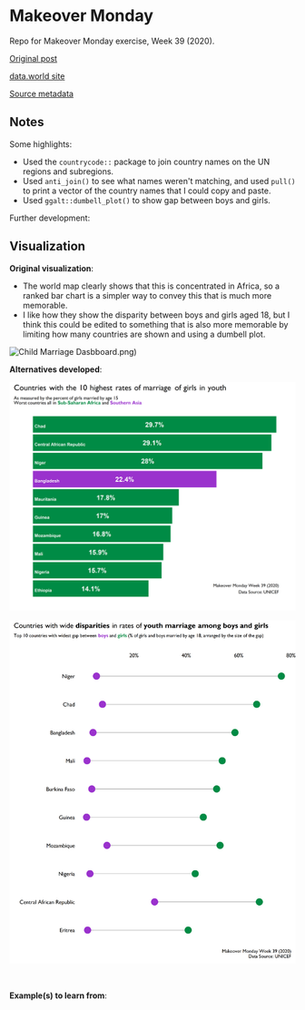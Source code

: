 # Makeover Monday  
Repo for Makeover Monday exercise, Week 39 (2020).

[Original post](https://data.unicef.org/topic/child-protection/child-marriage/)

[data.world site](https://data.world/makeovermonday/2020w39)

[Source metadata]()

## Notes  

Some highlights:

*  Used the `countrycode::` package to join country names on the UN regions and subregions.  
*  Used `anti_join()` to see what names weren't matching, and used `pull()` to print a vector of the country names that I could copy and paste.  
*  Used `ggalt::dumbell_plot()` to show gap between boys and girls.  

Further development:  

## Visualization  

**Original visualization**:

*  The world map clearly shows that this is concentrated in Africa, so a ranked bar chart is a simpler way to convey this that is much more memorable.  
*  I like how they show the disparity between boys and girls aged 18, but I think this could be edited to something that is also more memorable by limiting how many countries are shown and using a dumbell plot.  

![Child Marriage Dasbboard.png](https://view.dwcontent.com/file_view/makeovermonday/2020w39/Child%20Marriage%20Dasbboard.png?auth=eyJhbGciOiJIUzUxMiJ9.eyJzdWIiOiJwcm9kLXVzZXItY2xpZW50Om1yYWZhMyIsImlzcyI6ImFnZW50Om1yYWZhMzo6ODg0MjQ2ZDItMTgzMy00NmZjLTk2YTMtZjQ2MWMzMDJjOTZiIiwiaWF0IjoxNjAxMjk1Nzg3LCJyb2xlIjpbInVzZXIiLCJ1c2VyX2FwaV9hZG1pbiIsInVzZXJfYXBpX3JlYWQiLCJ1c2VyX2FwaV93cml0ZSJdLCJnZW5lcmFsLXB1cnBvc2UiOmZhbHNlLCJ1cmwiOiI2ZDZkNmI4NmQ5YzkwNWU2MDQxZTBkOTcyNTdhNGRlZmNkYTY2MGE5In0.cBmPNoXK1NA6POXzhi6QvzAuYdHjD_5eoheCPFY7sOwGkSvnCmDrBBP9tKLj1bW_7yRl8f5oDOtMT2IZNAMJFA))

**Alternatives developed**:

![](https://github.com/mrafa3/makeover_monday/blob/master/2020/week39/graphics/top10_viz.png)

![](https://github.com/mrafa3/makeover_monday/blob/master/2020/week39/graphics/disparity_viz.png)

![]()

**Example(s) to learn from**:  

![]()
